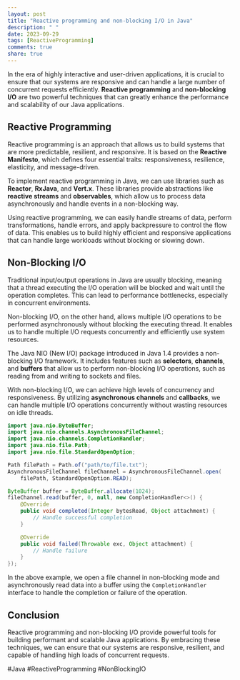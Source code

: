```yaml
---
layout: post
title: "Reactive programming and non-blocking I/O in Java"
description: " "
date: 2023-09-29
tags: [ReactiveProgramming]
comments: true
share: true
---
```


In the era of highly interactive and user-driven applications, it is crucial to ensure that our systems are responsive and can handle a large number of concurrent requests efficiently. **Reactive programming** and **non-blocking I/O** are two powerful techniques that can greatly enhance the performance and scalability of our Java applications.

## Reactive Programming

Reactive programming is an approach that allows us to build systems that are more predictable, resilient, and responsive. It is based on the **Reactive Manifesto**, which defines four essential traits: responsiveness, resilience, elasticity, and message-driven.

To implement reactive programming in Java, we can use libraries such as **Reactor**, **RxJava**, and **Vert.x**. These libraries provide abstractions like **reactive streams** and **observables**, which allow us to process data asynchronously and handle events in a non-blocking way.

Using reactive programming, we can easily handle streams of data, perform transformations, handle errors, and apply backpressure to control the flow of data. This enables us to build highly efficient and responsive applications that can handle large workloads without blocking or slowing down.

## Non-Blocking I/O

Traditional input/output operations in Java are usually blocking, meaning that a thread executing the I/O operation will be blocked and wait until the operation completes. This can lead to performance bottlenecks, especially in concurrent environments.

Non-blocking I/O, on the other hand, allows multiple I/O operations to be performed asynchronously without blocking the executing thread. It enables us to handle multiple I/O requests concurrently and efficiently use system resources.

The Java NIO (New I/O) package introduced in Java 1.4 provides a non-blocking I/O framework. It includes features such as **selectors**, **channels**, and **buffers** that allow us to perform non-blocking I/O operations, such as reading from and writing to sockets and files.

With non-blocking I/O, we can achieve high levels of concurrency and responsiveness. By utilizing **asynchronous channels** and **callbacks**, we can handle multiple I/O operations concurrently without wasting resources on idle threads.

```java
import java.nio.ByteBuffer;
import java.nio.channels.AsynchronousFileChannel;
import java.nio.channels.CompletionHandler;
import java.nio.file.Path;
import java.nio.file.StandardOpenOption;

Path filePath = Path.of("path/to/file.txt");
AsynchronousFileChannel fileChannel = AsynchronousFileChannel.open(
    filePath, StandardOpenOption.READ);

ByteBuffer buffer = ByteBuffer.allocate(1024);
fileChannel.read(buffer, 0, null, new CompletionHandler<>() {
    @Override
    public void completed(Integer bytesRead, Object attachment) {
        // Handle successful completion
    }

    @Override
    public void failed(Throwable exc, Object attachment) {
        // Handle failure
    }
});
```

In the above example, we open a file channel in non-blocking mode and asynchronously read data into a buffer using the `CompletionHandler` interface to handle the completion or failure of the operation.

## Conclusion

Reactive programming and non-blocking I/O provide powerful tools for building performant and scalable Java applications. By embracing these techniques, we can ensure that our systems are responsive, resilient, and capable of handling high loads of concurrent requests.

#Java #ReactiveProgramming #NonBlockingIO